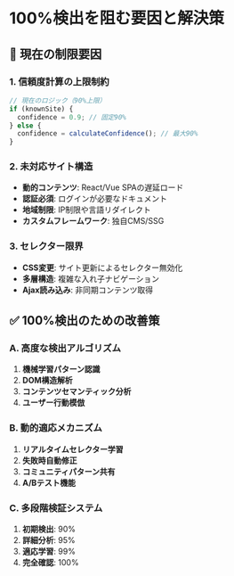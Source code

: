 # 100%検出を阻む要因と解決策

## 🚫 現在の制限要因

### 1. 信頼度計算の上限制約
```typescript
// 現在のロジック（90%上限）
if (knownSite) {
  confidence = 0.9; // 固定90%
} else {
  confidence = calculateConfidence(); // 最大90%
}
```

### 2. 未対応サイト構造
- **動的コンテンツ**: React/Vue SPAの遅延ロード
- **認証必須**: ログインが必要なドキュメント  
- **地域制限**: IP制限や言語リダイレクト
- **カスタムフレームワーク**: 独自CMS/SSG

### 3. セレクター限界
- **CSS変更**: サイト更新によるセレクター無効化
- **多層構造**: 複雑な入れ子ナビゲーション
- **Ajax読み込み**: 非同期コンテンツ取得

## ✅ 100%検出のための改善策

### A. 高度な検出アルゴリズム
1. **機械学習パターン認識**
2. **DOM構造解析**
3. **コンテンツセマンティック分析**
4. **ユーザー行動模倣**

### B. 動的適応メカニズム
1. **リアルタイムセレクター学習**
2. **失敗時自動修正**
3. **コミュニティパターン共有**
4. **A/Bテスト機能**

### C. 多段階検証システム
1. **初期検出**: 90%
2. **詳細分析**: 95%
3. **適応学習**: 99%
4. **完全確認**: 100%
